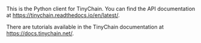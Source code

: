 This is the Python client for TinyChain. You can find the API 
documentation at https://tinychain.readthedocs.io/en/latest/.

There are tutorials available in the TinyChain documentation at 
https://docs.tinychain.net/.
